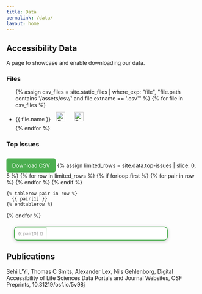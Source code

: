 ```yaml
---
title: Data
permalink: /data/
layout: home
---
```



## Accessibility Data

A page to showcase and enable downloading our data.

### Files

<ul class="file-list">
  {% assign csv_files = site.static_files | where_exp: "file", "file.path contains '/assets/csv/' and file.extname == '.csv'" %}
  {% for file in csv_files %}
    <li class="file-item">
      <div class="file-header">
        <span class="file-title">{{ file.name }}</span>
        <button aria-expanded="false" aria-controls="file-content-{{ forloop.index }}" class="toggle-button" onclick="toggleContent('{{ forloop.index }}', '{{ file.path | relative_url }}')">
          <span class="visually-hidden">Expand section for {{ file.name }}</span>
          <img id="icon-{{ forloop.index }}" src="{{ '/assets/icons/plus.svg' | relative_url }}" alt="Expand section for {{ file.name }}" width="24" height="24">
        </button>
        <a href="{{ file.path | relative_url }}" download class="download-link">
          <span class="visually-hidden">Download {{ file.name }}</span>
          <img src="{{ '/assets/icons/download.svg' | relative_url }}" alt="Download {{ file.name }}" width="24" height="24">
        </a>
      </div>
      <div id="file-content-{{ forloop.index }}" class="file-content" hidden>
        <table class="file-preview">
        </table>
      </div>
    </li>
  {% endfor %}
</ul>

### Top Issues
<a href="{{ '/data/top-issues.csv' | relative_url }}" class="download-button" download>
  Download CSV
</a>

<table class="file-preview">
  {% assign limited_rows = site.data.top-issues | slice: 0, 5 %}
  {% for row in limited_rows %}
    {% if forloop.first %}
    <tr>
      {% for pair in row %}
        <th>{{ pair[0] }}</th>
      {% endfor %}
    </tr>
    {% endif %}

    {% tablerow pair in row %}
      {{ pair[1] }}
    {% endtablerow %}
  {% endfor %}
</table>

## Publications

Sehi L'Yi, Thomas C Smits, Alexander Lex, Nils Gehlenborg, 
Digital Accessibility of Life Sciences Data Portals and Journal Websites, 
OSF Preprints, 10.31219/osf.io/5v98j


<script>
  function fetchCSVFiles(filePaths) {
    return Promise.all(
      filePaths.map(path => 
        fetch(path).then(response => response.text())
      )
    );
  }

  function toggleContent(id, filePath) {
    const content = document.getElementById(`file-content-${id}`);
    const button = document.querySelector(`[aria-controls="file-content-${id}"]`);
    const icon = document.getElementById(`icon-${id}`);
    
    const isExpanded = button.getAttribute("aria-expanded") === "true";
    
    // change aria state
    button.setAttribute("aria-expanded", !isExpanded);
    content.hidden = isExpanded;

    // Update hidden button text for screen readers
    const srText = button.querySelector('.visually-hidden');
    srText.textContent = isExpanded ? `Expand section for File${id}` : `Collapse section for File${id}`;

    // change icons
    icon.src = isExpanded 
      ? "{{ '/assets/icons/plus.svg' | relative_url }}" 
      : "{{ '/assets/icons/minus.svg' | relative_url }}";
    
    // check if expanded, else, fetch content
    if (!isExpanded && !content.getAttribute('data-loaded')) {
      fetch(filePath)
        .then(response => response.text())
        .then(csvText => {
          const rows = csvText.split('\n').slice(0, 5); // max 5 rows
          const table = content.querySelector('table');
          let tableHTML = '';
          
          rows.forEach((row, rowIndex) => {
            const columns = row.split(',');
            tableHTML += '<tr>';
            columns.forEach(column => {
              if (rowIndex === 0) {
                tableHTML += `<th>${column}</th>`;
              } else {
                tableHTML += `<td>${column}</td>`;
              }
            });
            tableHTML += '</tr>';
          });
          
          table.innerHTML = tableHTML;
          content.setAttribute('data-loaded', 'true');
        })
        .catch(error => console.error('Error fetching CSV file:', error));
    }
  }
</script>


<style>
  .visually-hidden {
    position: absolute;
    width: 1px;
    height: 1px;
    margin: -1px;
    padding: 0;
    overflow: hidden;
    clip: rect(0, 0, 0, 0);
    border: 0;
  }

  .toggle-button, .download-link {
    background-color: transparent;
    border: none;
    cursor: pointer;
    display: inline-flex;
    padding: 10px;
  }

  .toggle-button:hover, .toggle-button:focus, 
  .download-link:hover, .download-link:focus {
    outline: 3px solid #005fcc;
  }

  .file-preview {
    width: 80%;
    max-width: 600px;
    border-collapse: collapse;
    margin: 20px;
    box-shadow: 0 2px 10px rgba(0, 0, 0, 0.2);
    position: relative;
    overflow: hidden;
    border-radius: 10px;
    background-color: #ffffff;
    border: 2px solid #4caf50;
    font-size: 12px;
  }

  .file-preview th, .file-preview td {
    padding: 8px;
    text-align: left;
    border: 1px solid #4caf50;
  }

  .file-preview th {
    color: #333333;
    font-weight: bold;
  }

  .file-preview tr:nth-child(even) {
    background-color: #f9f9f9;
  }

  .file-preview tr:hover {
    background-color: #f1f1f1;
  }

  .file-preview td {
    color: #555555;
  }

  .file-preview::after {
    content: '';
    position: absolute;
    bottom: 0;
    left: 0;
    right: 0;
    height: 100px;
    background: linear-gradient(to bottom, rgba(255, 255, 255, 0) 50%, rgba(255, 255, 255, 1) 100%);
    pointer-events: none;
  }

  .download-button {
    display: inline-block;
    padding: 10px 15px;
    margin-top: 10px;
    background-color: #4caf50;
    color: white;
    border: none;
    border-radius: 5px;
    text-decoration: none;
    font-size: 14px;
  }

  .download-button:hover {
    background-color: #45a049;
  }
</style>
